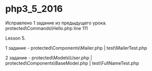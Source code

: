 # php3_5_2016

Исправлено 1 задание из предыдущего урока. 
protected\Commands\Hello.php line 111

Lesson 5.

1 задание - protected\Components\Mailer.php | test\MailerTest.php

2 задание - protected\Models\User.php | protected\Components\BaseModel.php | test\FullNameTest.php